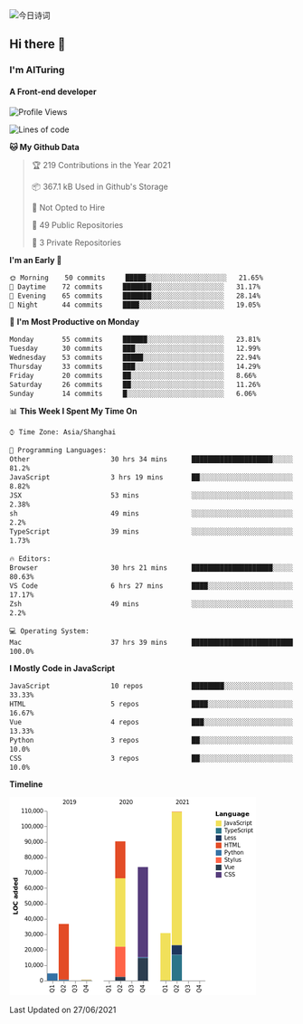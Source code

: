 <img alt="今日诗词" src="https://v2.jinrishici.com/one.svg?font-size=30&spacing=2&color=skyblue" style="max-width:100%; display: block; margin: 0 auto;">

## Hi there 👋
### I'm AITuring
#### A Front-end developer

<!-- <img src="./dhx.gif" width="400px"/> -->

<!--START_SECTION:waka-->
![Profile Views](http://img.shields.io/badge/Profile%20Views-0-blue)

![Lines of code](https://img.shields.io/badge/From%20Hello%20World%20I%27ve%20Written-346373%20lines%20of%20code-blue)

**🐱 My Github Data** 

> 🏆 219 Contributions in the Year 2021
 > 
> 📦 367.1 kB Used in Github's Storage 
 > 
> 🚫 Not Opted to Hire
 > 
> 📜 49 Public Repositories 
 > 
> 🔑 3 Private Repositories  
 > 
**I'm an Early 🐤** 

```text
🌞 Morning    50 commits     █████░░░░░░░░░░░░░░░░░░░░   21.65% 
🌆 Daytime    72 commits     ███████░░░░░░░░░░░░░░░░░░   31.17% 
🌃 Evening    65 commits     ███████░░░░░░░░░░░░░░░░░░   28.14% 
🌙 Night      44 commits     ████░░░░░░░░░░░░░░░░░░░░░   19.05%

```
📅 **I'm Most Productive on Monday** 

```text
Monday       55 commits     ██████░░░░░░░░░░░░░░░░░░░   23.81% 
Tuesday      30 commits     ███░░░░░░░░░░░░░░░░░░░░░░   12.99% 
Wednesday    53 commits     █████░░░░░░░░░░░░░░░░░░░░   22.94% 
Thursday     33 commits     ███░░░░░░░░░░░░░░░░░░░░░░   14.29% 
Friday       20 commits     ██░░░░░░░░░░░░░░░░░░░░░░░   8.66% 
Saturday     26 commits     ██░░░░░░░░░░░░░░░░░░░░░░░   11.26% 
Sunday       14 commits     █░░░░░░░░░░░░░░░░░░░░░░░░   6.06%

```


📊 **This Week I Spent My Time On** 

```text
⌚︎ Time Zone: Asia/Shanghai

💬 Programming Languages: 
Other                    30 hrs 34 mins      ████████████████████░░░░░   81.2% 
JavaScript               3 hrs 19 mins       ██░░░░░░░░░░░░░░░░░░░░░░░   8.82% 
JSX                      53 mins             ░░░░░░░░░░░░░░░░░░░░░░░░░   2.38% 
sh                       49 mins             ░░░░░░░░░░░░░░░░░░░░░░░░░   2.2% 
TypeScript               39 mins             ░░░░░░░░░░░░░░░░░░░░░░░░░   1.73%

🔥 Editors: 
Browser                  30 hrs 21 mins      ████████████████████░░░░░   80.63% 
VS Code                  6 hrs 27 mins       ████░░░░░░░░░░░░░░░░░░░░░   17.17% 
Zsh                      49 mins             ░░░░░░░░░░░░░░░░░░░░░░░░░   2.2%

💻 Operating System: 
Mac                      37 hrs 39 mins      █████████████████████████   100.0%

```

**I Mostly Code in JavaScript** 

```text
JavaScript               10 repos            ████████░░░░░░░░░░░░░░░░░   33.33% 
HTML                     5 repos             ████░░░░░░░░░░░░░░░░░░░░░   16.67% 
Vue                      4 repos             ███░░░░░░░░░░░░░░░░░░░░░░   13.33% 
Python                   3 repos             ██░░░░░░░░░░░░░░░░░░░░░░░   10.0% 
CSS                      3 repos             ██░░░░░░░░░░░░░░░░░░░░░░░   10.0%

```


**Timeline**

![Chart not found](https://raw.githubusercontent.com/AITuring/AITuring/main/charts/bar_graph.png) 


 Last Updated on 27/06/2021
<!--END_SECTION:waka-->


